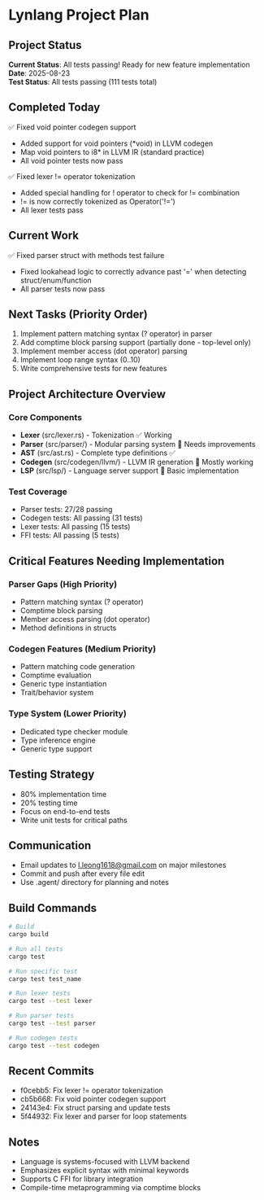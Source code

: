 # Lynlang Project Plan

## Project Status
**Current Status**: All tests passing! Ready for new feature implementation  
**Date**: 2025-08-23  
**Test Status**: All tests passing (111 tests total)

## Completed Today
✅ Fixed void pointer codegen support
  - Added support for void pointers (*void) in LLVM codegen
  - Map void pointers to i8* in LLVM IR (standard practice)
  - All void pointer tests now pass

✅ Fixed lexer != operator tokenization
  - Added special handling for ! operator to check for != combination
  - != is now correctly tokenized as Operator('!=')
  - All lexer tests pass

## Current Work
✅ Fixed parser struct with methods test failure
  - Fixed lookahead logic to correctly advance past '=' when detecting struct/enum/function
  - All parser tests now pass

## Next Tasks (Priority Order)
1. Implement pattern matching syntax (? operator) in parser
2. Add comptime block parsing support (partially done - top-level only)
3. Implement member access (dot operator) parsing
4. Implement loop range syntax (0..10)
5. Write comprehensive tests for new features

## Project Architecture Overview

### Core Components
- **Lexer** (src/lexer.rs) - Tokenization ✅ Working
- **Parser** (src/parser/) - Modular parsing system 🔄 Needs improvements
- **AST** (src/ast.rs) - Complete type definitions ✅
- **Codegen** (src/codegen/llvm/) - LLVM IR generation 🔄 Mostly working
- **LSP** (src/lsp/) - Language server support 🔄 Basic implementation

### Test Coverage
- Parser tests: 27/28 passing
- Codegen tests: All passing (31 tests)
- Lexer tests: All passing (15 tests)
- FFI tests: All passing (5 tests)

## Critical Features Needing Implementation

### Parser Gaps (High Priority)
- Pattern matching syntax (? operator)
- Comptime block parsing
- Member access parsing (dot operator)
- Method definitions in structs

### Codegen Features (Medium Priority)
- Pattern matching code generation
- Comptime evaluation
- Generic type instantiation
- Trait/behavior system

### Type System (Lower Priority)
- Dedicated type checker module
- Type inference engine
- Generic type support

## Testing Strategy
- 80% implementation time
- 20% testing time
- Focus on end-to-end tests
- Write unit tests for critical paths

## Communication
- Email updates to l.leong1618@gmail.com on major milestones
- Commit and push after every file edit
- Use .agent/ directory for planning and notes

## Build Commands
```bash
# Build
cargo build

# Run all tests
cargo test

# Run specific test
cargo test test_name

# Run lexer tests
cargo test --test lexer

# Run parser tests  
cargo test --test parser

# Run codegen tests
cargo test --test codegen
```

## Recent Commits
- f0cebb5: Fix lexer != operator tokenization
- cb5b668: Fix void pointer codegen support
- 24143e4: Fix struct parsing and update tests
- 5f44932: Fix lexer and parser for loop statements

## Notes
- Language is systems-focused with LLVM backend
- Emphasizes explicit syntax with minimal keywords
- Supports C FFI for library integration
- Compile-time metaprogramming via comptime blocks